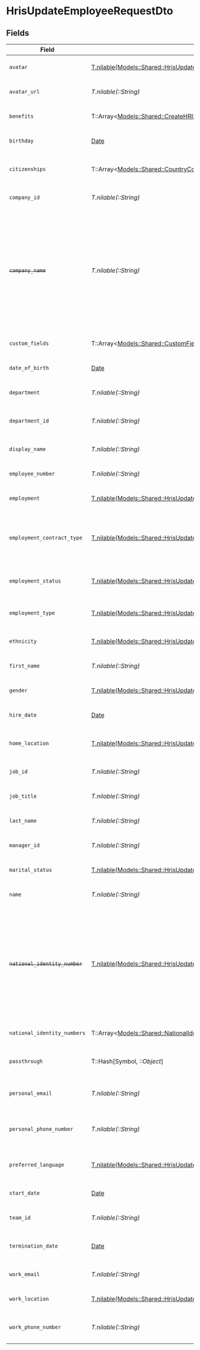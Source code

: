 # HrisUpdateEmployeeRequestDto


## Fields

| Field                                                                                                                                                      | Type                                                                                                                                                       | Required                                                                                                                                                   | Description                                                                                                                                                | Example                                                                                                                                                    |
| ---------------------------------------------------------------------------------------------------------------------------------------------------------- | ---------------------------------------------------------------------------------------------------------------------------------------------------------- | ---------------------------------------------------------------------------------------------------------------------------------------------------------- | ---------------------------------------------------------------------------------------------------------------------------------------------------------- | ---------------------------------------------------------------------------------------------------------------------------------------------------------- |
| `avatar`                                                                                                                                                   | [T.nilable(Models::Shared::HrisUpdateEmployeeRequestDtoAvatar)](../../models/shared/hrisupdateemployeerequestdtoavatar.md)                                 | :heavy_minus_sign:                                                                                                                                         | The employee avatar                                                                                                                                        | https://example.com/avatar.png                                                                                                                             |
| `avatar_url`                                                                                                                                               | *T.nilable(::String)*                                                                                                                                      | :heavy_minus_sign:                                                                                                                                         | The employee avatar Url                                                                                                                                    | https://example.com/avatar.png                                                                                                                             |
| `benefits`                                                                                                                                                 | T::Array<[Models::Shared::CreateHRISBenefit](../../models/shared/createhrisbenefit.md)>                                                                    | :heavy_minus_sign:                                                                                                                                         | Current benefits of the employee                                                                                                                           |                                                                                                                                                            |
| `birthday`                                                                                                                                                 | [Date](https://ruby-doc.org/stdlib-2.6.1/libdoc/date/rdoc/Date.html)                                                                                       | :heavy_minus_sign:                                                                                                                                         | The employee birthday                                                                                                                                      | 2021-01-01T00:00:00Z                                                                                                                                       |
| `citizenships`                                                                                                                                             | T::Array<[Models::Shared::CountryCodeEnum](../../models/shared/countrycodeenum.md)>                                                                        | :heavy_minus_sign:                                                                                                                                         | The citizenships of the Employee                                                                                                                           |                                                                                                                                                            |
| `company_id`                                                                                                                                               | *T.nilable(::String)*                                                                                                                                      | :heavy_minus_sign:                                                                                                                                         | The employee company id                                                                                                                                    | 1234567890                                                                                                                                                 |
| ~~`company_name`~~                                                                                                                                         | *T.nilable(::String)*                                                                                                                                      | :heavy_minus_sign:                                                                                                                                         | : warning: ** DEPRECATED **: This will be removed in a future release, please migrate away from it as soon as possible.<br/><br/>The employee company name | Example Corp                                                                                                                                               |
| `custom_fields`                                                                                                                                            | T::Array<[Models::Shared::CustomFields](../../models/shared/customfields.md)>                                                                              | :heavy_minus_sign:                                                                                                                                         | The employee custom fields                                                                                                                                 |                                                                                                                                                            |
| `date_of_birth`                                                                                                                                            | [Date](https://ruby-doc.org/stdlib-2.6.1/libdoc/date/rdoc/Date.html)                                                                                       | :heavy_minus_sign:                                                                                                                                         | The employee date_of_birth                                                                                                                                 | 1990-01-01T00:00.000Z                                                                                                                                      |
| `department`                                                                                                                                               | *T.nilable(::String)*                                                                                                                                      | :heavy_minus_sign:                                                                                                                                         | The employee department                                                                                                                                    | Physics                                                                                                                                                    |
| `department_id`                                                                                                                                            | *T.nilable(::String)*                                                                                                                                      | :heavy_minus_sign:                                                                                                                                         | The employee department id                                                                                                                                 | 3093                                                                                                                                                       |
| `display_name`                                                                                                                                             | *T.nilable(::String)*                                                                                                                                      | :heavy_minus_sign:                                                                                                                                         | The employee display name                                                                                                                                  | Sir Isaac Newton                                                                                                                                           |
| `employee_number`                                                                                                                                          | *T.nilable(::String)*                                                                                                                                      | :heavy_minus_sign:                                                                                                                                         | The assigned employee number                                                                                                                               | 125                                                                                                                                                        |
| `employment`                                                                                                                                               | [T.nilable(Models::Shared::HrisUpdateEmployeeRequestDtoEmployment)](../../models/shared/hrisupdateemployeerequestdtoemployment.md)                         | :heavy_minus_sign:                                                                                                                                         | The employee employment                                                                                                                                    |                                                                                                                                                            |
| `employment_contract_type`                                                                                                                                 | [T.nilable(Models::Shared::HrisUpdateEmployeeRequestDtoEmploymentContractType)](../../models/shared/hrisupdateemployeerequestdtoemploymentcontracttype.md) | :heavy_minus_sign:                                                                                                                                         | The employment work schedule type (e.g., full-time, part-time)                                                                                             | full_time                                                                                                                                                  |
| `employment_status`                                                                                                                                        | [T.nilable(Models::Shared::HrisUpdateEmployeeRequestDtoEmploymentStatus)](../../models/shared/hrisupdateemployeerequestdtoemploymentstatus.md)             | :heavy_minus_sign:                                                                                                                                         | The employee employment status                                                                                                                             | active                                                                                                                                                     |
| `employment_type`                                                                                                                                          | [T.nilable(Models::Shared::HrisUpdateEmployeeRequestDtoEmploymentType)](../../models/shared/hrisupdateemployeerequestdtoemploymenttype.md)                 | :heavy_minus_sign:                                                                                                                                         | The employee employment type                                                                                                                               | full_time                                                                                                                                                  |
| `ethnicity`                                                                                                                                                | [T.nilable(Models::Shared::HrisUpdateEmployeeRequestDtoEthnicity)](../../models/shared/hrisupdateemployeerequestdtoethnicity.md)                           | :heavy_minus_sign:                                                                                                                                         | The employee ethnicity                                                                                                                                     | white                                                                                                                                                      |
| `first_name`                                                                                                                                               | *T.nilable(::String)*                                                                                                                                      | :heavy_minus_sign:                                                                                                                                         | The employee first name                                                                                                                                    | Isaac                                                                                                                                                      |
| `gender`                                                                                                                                                   | [T.nilable(Models::Shared::HrisUpdateEmployeeRequestDtoGender)](../../models/shared/hrisupdateemployeerequestdtogender.md)                                 | :heavy_minus_sign:                                                                                                                                         | The employee gender                                                                                                                                        | male                                                                                                                                                       |
| `hire_date`                                                                                                                                                | [Date](https://ruby-doc.org/stdlib-2.6.1/libdoc/date/rdoc/Date.html)                                                                                       | :heavy_minus_sign:                                                                                                                                         | The employee hire date                                                                                                                                     | 2021-01-01T00:00.000Z                                                                                                                                      |
| `home_location`                                                                                                                                            | [T.nilable(Models::Shared::HrisUpdateEmployeeRequestDtoHomeLocation)](../../models/shared/hrisupdateemployeerequestdtohomelocation.md)                     | :heavy_minus_sign:                                                                                                                                         | The employee home location                                                                                                                                 |                                                                                                                                                            |
| `job_id`                                                                                                                                                   | *T.nilable(::String)*                                                                                                                                      | :heavy_minus_sign:                                                                                                                                         | The employee job id                                                                                                                                        | R-6789                                                                                                                                                     |
| `job_title`                                                                                                                                                | *T.nilable(::String)*                                                                                                                                      | :heavy_minus_sign:                                                                                                                                         | The employee job title                                                                                                                                     | Physicist                                                                                                                                                  |
| `last_name`                                                                                                                                                | *T.nilable(::String)*                                                                                                                                      | :heavy_minus_sign:                                                                                                                                         | The employee last name                                                                                                                                     | Newton                                                                                                                                                     |
| `manager_id`                                                                                                                                               | *T.nilable(::String)*                                                                                                                                      | :heavy_minus_sign:                                                                                                                                         | The employee manager ID                                                                                                                                    | 67890                                                                                                                                                      |
| `marital_status`                                                                                                                                           | [T.nilable(Models::Shared::HrisUpdateEmployeeRequestDtoMaritalStatus)](../../models/shared/hrisupdateemployeerequestdtomaritalstatus.md)                   | :heavy_minus_sign:                                                                                                                                         | The employee marital status                                                                                                                                | single                                                                                                                                                     |
| `name`                                                                                                                                                     | *T.nilable(::String)*                                                                                                                                      | :heavy_minus_sign:                                                                                                                                         | The employee name                                                                                                                                          | Isaac Newton                                                                                                                                               |
| ~~`national_identity_number`~~                                                                                                                             | [T.nilable(Models::Shared::HrisUpdateEmployeeRequestDtoNationalIdentityNumber)](../../models/shared/hrisupdateemployeerequestdtonationalidentitynumber.md) | :heavy_minus_sign:                                                                                                                                         | : warning: ** DEPRECATED **: This will be removed in a future release, please migrate away from it as soon as possible.<br/><br/>The national identity number |                                                                                                                                                            |
| `national_identity_numbers`                                                                                                                                | T::Array<[Models::Shared::NationalIdentityNumberApiModel](../../models/shared/nationalidentitynumberapimodel.md)>                                          | :heavy_minus_sign:                                                                                                                                         | The national identity numbers                                                                                                                              |                                                                                                                                                            |
| `passthrough`                                                                                                                                              | T::Hash[Symbol, *::Object*]                                                                                                                                | :heavy_minus_sign:                                                                                                                                         | Value to pass through to the provider                                                                                                                      | {<br/>"other_known_names": "John Doe"<br/>}                                                                                                                |
| `personal_email`                                                                                                                                           | *T.nilable(::String)*                                                                                                                                      | :heavy_minus_sign:                                                                                                                                         | The employee personal email                                                                                                                                | isaac.newton@example.com                                                                                                                                   |
| `personal_phone_number`                                                                                                                                    | *T.nilable(::String)*                                                                                                                                      | :heavy_minus_sign:                                                                                                                                         | The employee personal phone number                                                                                                                         | +1234567890                                                                                                                                                |
| `preferred_language`                                                                                                                                       | [T.nilable(Models::Shared::HrisUpdateEmployeeRequestDtoPreferredLanguage)](../../models/shared/hrisupdateemployeerequestdtopreferredlanguage.md)           | :heavy_minus_sign:                                                                                                                                         | The employee preferred language                                                                                                                            | en_US                                                                                                                                                      |
| `start_date`                                                                                                                                               | [Date](https://ruby-doc.org/stdlib-2.6.1/libdoc/date/rdoc/Date.html)                                                                                       | :heavy_minus_sign:                                                                                                                                         | The employee start date                                                                                                                                    | 2021-01-01T00:00.000Z                                                                                                                                      |
| `team_id`                                                                                                                                                  | *T.nilable(::String)*                                                                                                                                      | :heavy_minus_sign:                                                                                                                                         | The employee team id                                                                                                                                       | 2913                                                                                                                                                       |
| `termination_date`                                                                                                                                         | [Date](https://ruby-doc.org/stdlib-2.6.1/libdoc/date/rdoc/Date.html)                                                                                       | :heavy_minus_sign:                                                                                                                                         | The employee termination date                                                                                                                              | 2021-01-01T00:00:00Z                                                                                                                                       |
| `work_email`                                                                                                                                               | *T.nilable(::String)*                                                                                                                                      | :heavy_minus_sign:                                                                                                                                         | The employee work email                                                                                                                                    | newton@example.com                                                                                                                                         |
| `work_location`                                                                                                                                            | [T.nilable(Models::Shared::HrisUpdateEmployeeRequestDtoWorkLocation)](../../models/shared/hrisupdateemployeerequestdtoworklocation.md)                     | :heavy_minus_sign:                                                                                                                                         | The employee work location                                                                                                                                 |                                                                                                                                                            |
| `work_phone_number`                                                                                                                                        | *T.nilable(::String)*                                                                                                                                      | :heavy_minus_sign:                                                                                                                                         | The employee work phone number                                                                                                                             | +1234567890                                                                                                                                                |